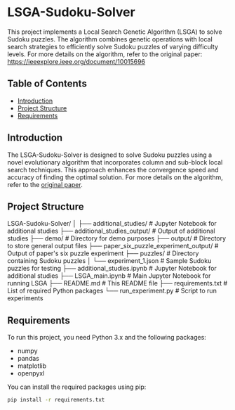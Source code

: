 # LSGA-Sudoku-Solver

This project implements a Local Search Genetic Algorithm (LSGA) to solve Sudoku puzzles. The algorithm combines genetic operations with local search strategies to efficiently solve Sudoku puzzles of varying difficulty levels.
For more details on the algorithm, refer to the original paper: https://ieeexplore.ieee.org/document/10015696


## Table of Contents

- [Introduction](#introduction)
- [Project Structure](#project-structure)
- [Requirements](#requirements) 

## Introduction

The LSGA-Sudoku-Solver is designed to solve Sudoku puzzles using a novel evolutionary algorithm that incorporates column and sub-block local search techniques. This approach enhances the convergence speed and accuracy of finding the optimal solution. For more details on the algorithm, refer to the [original paper](https://ieeexplore.ieee.org/document/10015696).

## Project Structure
LSGA-Sudoku-Solver/
│
├── additional_studies/ # Jupyter Notebook for additional studies
├── additional_studies_output/ # Output of additional studies
├── demo/ # Directory for demo purposes
├── output/ # Directory to store general output files
├── paper_six_puzzle_experiment_output/ # Output of paper's six puzzle experiment
├── puzzles/ # Directory containing Sudoku puzzles
│ └── experiment_1.json # Sample Sudoku puzzles for testing
├── additional_studies.ipynb # Jupyter Notebook for additional studies
├── LSGA_main.ipynb # Main Jupyter Notebook for running LSGA
├── README.md # This README file
├── requirements.txt # List of required Python packages
└── run_experiment.py # Script to run experiments


## Requirements

To run this project, you need Python 3.x and the following packages:

- numpy
- pandas
- matplotlib
- openpyxl

You can install the required packages using pip:

```sh
pip install -r requirements.txt
